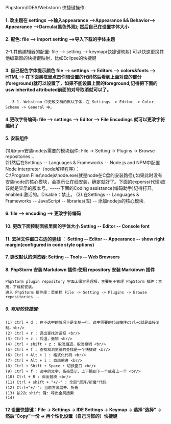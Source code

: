 Phpstorm/IDEA/Webstorm 快捷键操作:

  #### 1. 改主题在 settings -->输入appearance -->Appearance && Behavior--> Appearance -->Darcula(黑色外观); 然后自己在设置字体大小

  #### 2. 配色:  file --> import setting -->导入下载的字体主题
   2-1.其他编辑器的配置: file --> setting --> keymap(快捷键映射) 可以快速更换其他编辑器的快捷键映射，比如Eclipse的快捷键

  #### 3. 自己配色字体提示颜色 file --> settings --> Editors --> colors&fonts --> HTML--> 在下面黑框里点击你想设置的代码然后看到上面对应的部分(foreground)就可以设置了，如果不能设置上面的foreground,记得把下面的usw inherited attributed前面的对号取消就可以了。
       3-1. Webstrom 中更改文档的默认字体，在 Settings -> Editor -> Color Scheme -> General 中。 
  #### 4.更改字符编码: file --> settings --> Editor --> File Encodings 就可以更改字符编码了

  #### 5. 安装组件
  (1)用npm安装nodejs需要的模块组件: File -> Setting -> Plugins -> Browse repositories...  <br/>
  (2)然后在Settings -- Languages & Frameworks -- Node.js and NPM中配置Node interpreter（node解释程序）：<br/>
    C:\Program Files\nodejs\node.exe(就是node在C盘的安装路径),如果此时没有安装node的核心模块，会提示让在线安装，确定就好了。下面的experss(代理)应该就是显示的版本号。-----下面的Coding assistance(编码助手)记得打开。 enabled:激活的。Disable：禁止。
  (3).在Settings -- Languages & Frameworks -- JavaScript -- libraries(库) -- 添加nodejs的核心模块. <br/>

  #### 6. file --> encoding --> 更改字符编码

  #### 10. 更改下面控制面板里面的字体大小 Setting -- Editor -- Console font
  
  #### 11. 去掉文件窗口右边的竖线 ： Setting -- Editor -- Appearance -- show right margin(configured in code style options)

  #### 7. 更改默认的浏览器: Setting -- Tools -- Web Browsers
  
  #### 8. PhpStorm 安装 Markdown 插件:使用 repository 安装 Markdown 插件 <br/>
    PhpStorm plugin repository 字面上很容易理解，主要用于管理 PhpStorm 插件：禁用，下载和安装。
    进入 PhpStorm 插件库：菜单栏 File -> Setting -> Plugins -> Browse repositories...
    
  ##### 9. 有用的快捷键:
    (1) Ctrl + d : 在不选中的情况下是复制一行，选中需要的代码按住ctrl+d就是直接复制。<br/>
    (2) Ctrl + r : 调出查找对话框 <br/>
    (3) Ctrl + z : 后退，撤销 <br/>
    (4) Ctrl + shift + z : 取消后退，取消撤销 <br/>
    (5) Ctrl + f : 查找和浏览器的查找是一个快捷键 <br/>
    (6) Ctrl + Alt + l : 格式化代码 <br/>
    (7) Ctrl + Alt + i : 自动缩进 <br/>
    (8) Ctrl + Shift + Space : 切换窗口 <br/>
    (9) Ctrl + f : 选中的文字，高亮显示，上下跳到下一个或者上一个 <br/>
    (10) Ctrl + R : 调出替换 <br/>
    (11) Ctrl + shift + "+/-" : 全部"展开/折叠"代码
    (12) Ctrl+"+/-": 当前方法展开、折叠
    (13) 按2次 shift 键: 呼出全局搜索
    (14)
    
  #### 12 设置快捷键：File -> Settings -> IDE Settings -> Keymap -> 选择“选择” -> 然后“Copy”一份 -> 再个性化设置（自己习惯的）快捷键
